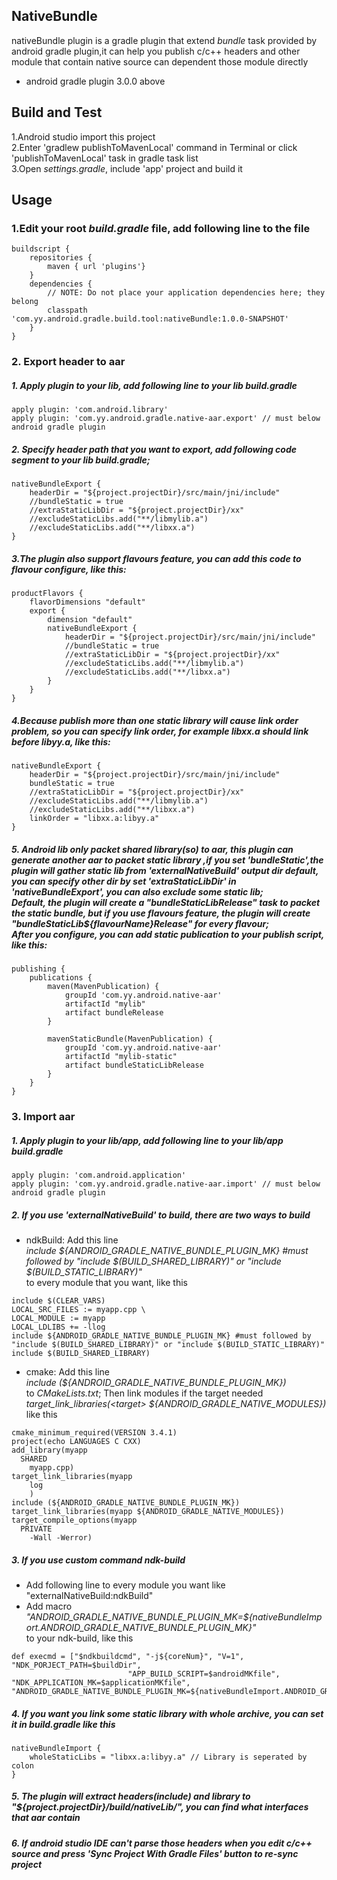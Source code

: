 ## NativeBundle
nativeBundle plugin is a gradle plugin that extend  *bundle* task provided by android gradle plugin,it can help you publish c/c++ headers and other module that contain native source can dependent those module directly
- android gradle plugin 3.0.0 above

## Build and Test
1.Android studio import this project  
2.Enter 'gradlew publishToMavenLocal' command in Terminal or click 'publishToMavenLocal' task in gradle task list  
3.Open *settings.gradle*, include 'app' project and build it  

## Usage
### 1.Edit your root *build.gradle* file, add following line to the file
    buildscript {
        repositories {
            maven { url 'plugins'}
        }
        dependencies {
            // NOTE: Do not place your application dependencies here; they belong
            classpath 'com.yy.android.gradle.build.tool:nativeBundle:1.0.0-SNAPSHOT'
        }
    }
### 2. Export header to aar
##### 1. Apply plugin to your lib, add following line to your lib *build.gradle*
    apply plugin: 'com.android.library'
    apply plugin: 'com.yy.android.gradle.native-aar.export' // must below android gradle plugin
##### 2. Specify header path that you want to export, add following code segment to your lib *build.gradle*;
    nativeBundleExport {
        headerDir = "${project.projectDir}/src/main/jni/include"
        //bundleStatic = true
        //extraStaticLibDir = "${project.projectDir}/xx"
        //excludeStaticLibs.add("**/libmylib.a")
        //excludeStaticLibs.add("**/libxx.a")
    }
    
##### 3.The plugin also support flavours feature, you can add this code to flavour configure, like this:
    productFlavors {
        flavorDimensions "default"
        export {
            dimension "default"
            nativeBundleExport {
                headerDir = "${project.projectDir}/src/main/jni/include"
                //bundleStatic = true
                //extraStaticLibDir = "${project.projectDir}/xx"
                //excludeStaticLibs.add("**/libmylib.a")
                //excludeStaticLibs.add("**/libxx.a")
            }
        }
    }
    
##### 4.Because publish more than one static library will cause *link order* problem, so you can specify link order, for example libxx.a should link before libyy.a, like this:
    nativeBundleExport {
        headerDir = "${project.projectDir}/src/main/jni/include"
        bundleStatic = true
        //extraStaticLibDir = "${project.projectDir}/xx"
        //excludeStaticLibs.add("**/libmylib.a")
        //excludeStaticLibs.add("**/libxx.a")
        linkOrder = "libxx.a:libyy.a"
    }

##### 5. Android lib only packet shared library(so) to aar, this plugin can generate another aar to packet static library ,if you set 'bundleStatic',the plugin will gather static lib from 'externalNativeBuild' output dir default, you can specify other dir by set 'extraStaticLibDir' in 'nativeBundleExport', you can also exclude some static lib; <br>Default, the plugin will create a "bundleStaticLibRelease" task to packet the static bundle, but if you use flavours feature, the plugin will create "bundleStaticLib${flavourName}Release" for every flavour;<br>After you configure, you can add static publication to your publish script, like this:
    publishing {
        publications {
            maven(MavenPublication) {
                groupId 'com.yy.android.native-aar'
                artifactId "mylib"
                artifact bundleRelease
            }

            mavenStaticBundle(MavenPublication) {
                groupId 'com.yy.android.native-aar'
                artifactId "mylib-static"
                artifact bundleStaticLibRelease
            }
        }
    }
    
### 3. Import aar
##### 1. Apply plugin to your lib/app, add following line to your lib/app *build.gradle*
    apply plugin: 'com.android.application'
    apply plugin: 'com.yy.android.gradle.native-aar.import' // must below android gradle plugin
    
##### 2. If you use 'externalNativeBuild' to build, there are two ways to build
* ndkBuild: Add this line <br>*include ${ANDROID_GRADLE_NATIVE_BUNDLE_PLUGIN_MK} #must followed by "include $(BUILD_SHARED_LIBRARY)" or "include $(BUILD_STATIC_LIBRARY)"* <br>to every module that you want, like this

``` 
include $(CLEAR_VARS)
LOCAL_SRC_FILES := myapp.cpp \
LOCAL_MODULE := myapp
LOCAL_LDLIBS += -llog
include ${ANDROID_GRADLE_NATIVE_BUNDLE_PLUGIN_MK} #must followed by "include $(BUILD_SHARED_LIBRARY)" or "include $(BUILD_STATIC_LIBRARY)"
include $(BUILD_SHARED_LIBRARY)
```` 

* cmake: Add this line <br> *include (${ANDROID_GRADLE_NATIVE_BUNDLE_PLUGIN_MK})* <br> to *CMakeLists.txt*; Then link modules if the target needed <br> *target_link_libraries(\<target\> ${ANDROID_GRADLE_NATIVE_MODULES})* <br> like this

````
cmake_minimum_required(VERSION 3.4.1)
project(echo LANGUAGES C CXX)
add_library(myapp
  SHARED
    myapp.cpp)
target_link_libraries(myapp
    log
    )
include (${ANDROID_GRADLE_NATIVE_BUNDLE_PLUGIN_MK})
target_link_libraries(myapp ${ANDROID_GRADLE_NATIVE_MODULES})
target_compile_options(myapp
  PRIVATE
    -Wall -Werror)
````

##### 3. If you use custom command ndk-build
* Add following line to every module you want like "externalNativeBuild:ndkBuild"
* Add macro <br> *"ANDROID_GRADLE_NATIVE_BUNDLE_PLUGIN_MK=${nativeBundleImport.ANDROID_GRADLE_NATIVE_BUNDLE_PLUGIN_MK}"* <br>to your ndk-build, like this

````
def execmd = ["$ndkbuildcmd", "-j${coreNum}", "V=1", "NDK_PORJECT_PATH=$buildDir",
                          "APP_BUILD_SCRIPT=$androidMKfile", "NDK_APPLICATION_MK=$applicationMKfile", "ANDROID_GRADLE_NATIVE_BUNDLE_PLUGIN_MK=${nativeBundleImport.ANDROID_GRADLE_NATIVE_BUNDLE_PLUGIN_MK}"]
````

##### 4. If you want you link some static library with whole archive, you can set it in *build.gradle* like this
    nativeBundleImport {
        wholeStaticLibs = "libxx.a:libyy.a" // Library is seperated by colon
    }
    
##### 5. The plugin will extract headers(include) and library to *"${project.projectDir}/build/nativeLib/"*, you can find what interfaces that aar contain 
##### 6. If android studio IDE can't parse those headers when you edit c/c++ source and press 'Sync Project With Gradle Files' button to re-sync project

